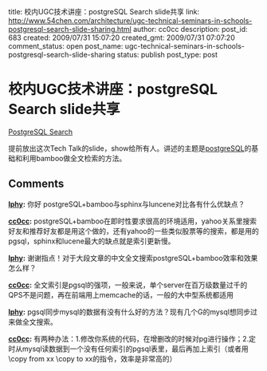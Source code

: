 title: 校内UGC技术讲座：postgreSQL Search slide共享
link: http://www.54chen.com/architecture/ugc-technical-seminars-in-schools-postgresql-search-slide-sharing.html
author: cc0cc
description: 
post_id: 683
created: 2009/07/31 15:07:20
created_gmt: 2009/07/31 07:07:20
comment_status: open
post_name: ugc-technical-seminars-in-schools-postgresql-search-slide-sharing
status: publish
post_type: post

# 校内UGC技术讲座：postgreSQL Search slide共享

[PostgreSQL Search](http://www.slideshare.net/guestb75c3a/postgresql-search)

提前放出这次Tech Talk的slide，show给所有人。讲述的主题是[postgreSQL](/601-%e5%8e%9f%e5%88%9b%e4%bd%bf%e7%94%a8postgresql%e6%90%ad%e5%bb%ba%e6%af%94lucene%e6%96%b9%e4%be%bfn%e5%80%8d%e7%9a%84%e5%85%a8%e6%96%87%e6%90%9c%e7%b4%a2-%e7%ac%ac%e4%b8%80%e9%83%a8%e5%88%86/)的基础和利用bamboo做全文检索的方法。

## Comments

**[lphy](#10712 "2009-08-03 15:31:20"):** 你好 postgreSQL+bamboo与sphinx与luncene对比各有什么优缺点？

**[cc0cc](#10716 "2009-08-03 16:47:53"):** postgreSQL+bamboo在即时性要求很高的环境适用，yahoo关系里搜索好友和推荐好友都是用这个做的，还有yahoo的一些类似股票等的搜索，都是用的pgsql，sphinx和lucene最大的缺点就是索引更新慢。

**[lphy](#10719 "2009-08-03 18:49:42"):** 谢谢指点！对于大段文章的中文全文搜索postgreSQL+bamboo效率和效果怎么样？

**[cc0cc](#10720 "2009-08-03 20:23:47"):** 全文索引是pgsql的强项，一般来说，单个server在百万级数量过千的QPS不是问题，再在前端用上memcache的话，一般的大中型系统都适用

**[lphy](#10733 "2009-08-04 11:38:24"):** pgsql同步mysql的数据有没有什么好的方法？现有几个G的mysql想同步过来做全文搜索。

**[cc0cc](#10736 "2009-08-04 13:52:41"):** 有两种办法：1.修改你系统的代码，在增删改的时候对pg进行操作；2.定时从mysql读数据到一个没有任何索引的pgsql表里，最后再加上索引（或者用\copy from xx \copy to xx的指令，效率是非常高的）

